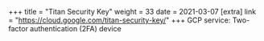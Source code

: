 +++
title = "Titan Security Key"
weight = 33
date = 2021-03-07
[extra]
link = "https://cloud.google.com/titan-security-key/"
+++
GCP service: Two-factor authentication (2FA) device

